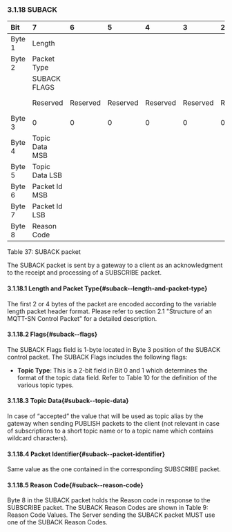 <!-- transformation-note: left upstream numbering of headings for verification -->
### 3.1.18 SUBACK

<!-- transformation-note: no table col span in markdown, but we should specify bitfields better (than with layout tables) anyway -->
<!-- transformation-note: bitfield display candidate could be clearer that X means variable bit values for SUBACK flags (bits). -->
<!-- transformation-note: observation: the blind table indicates different widths for topic type handling bits. -->
| Bit    | 7              | 6        | 5        | 4        | 3        | 2        | 1          | 0          |
|:-------|:---------------|:---------|:---------|:---------|:---------|:---------|:-----------|:-----------|
| Byte 1 | Length         |          |          |          |          |          |            |            |
| Byte 2 | Packet Type    |          |          |          |          |          |            |            |
|        | SUBACK FLAGS   |          |          |          |          |          |            |            |
|        | Reserved       | Reserved | Reserved | Reserved | Reserved | Reserved | Topic Type | Topic Type |
| Byte 3 | 0              | 0        | 0        | 0        | 0        | 0        | X          | X          |
| Byte 4 | Topic Data MSB |          |          |          |          |          |            |            |
| Byte 5 | Topic Data LSB |          |          |          |          |          |            |            |
| Byte 6 | Packet Id MSB  |          |          |          |          |          |            |            |
| Byte 7 | Packet Id LSB  |          |          |          |          |          |            |            |
| Byte 8 | Reason Code    |          |          |          |          |          |            |            |

Table 37: SUBACK packet
<!-- transformation-note: above upstream table number will be replaced by auto-numbering later. -->

The SUBACK packet is sent by a gateway to a client as an acknowledgment to the receipt and processing of a SUBSCRIBE
packet.

<!-- transformation-note: left upstream numbering of headings for verification -->
#### 3.1.18.1 Length and Packet Type{#suback--length-and-packet-type}

The first 2 or 4 bytes of the packet are encoded according to the variable length packet header format.
Please refer to section 2.1 "Structure of an MQTT-SN Control Packet" for a detailed description.
<!-- transformation-note: the above section ref upstream 1.8.2 was obviously wrong and should point to section 2.1 "Structure of an MQTT-SN Control Packet". -->

<!-- transformation-note: left upstream numbering of headings for verification -->
#### 3.1.18.2 Flags{#suback--flags}

The SUBACK Flags field is 1-byte located in Byte 3 position of the SUBACK control packet.
The SUBACK Flags includes the following flags:

<!-- transformation-note: the below table ref upstream 10 needs verification before transforming into a semantic ref later. -->
- **Topic Type**: This is a 2-bit field in Bit 0 and 1 which determines the format of the topic data field.
  Refer to Table 10 for the definition of the various topic types.

<!-- transformation-note: left upstream numbering of headings for verification -->
#### 3.1.18.3 Topic Data{#suback--topic-data}

In case of “accepted” the value that will be used as topic alias by the gateway when sending PUBLISH packets to the client
(not relevant in case of subscriptions to a short topic name or to a topic name which contains wildcard characters).

<!-- transformation-note: left upstream numbering of headings for verification -->
#### 3.1.18.4 Packet Identifier{#suback--packet-identifier}

Same value as the one contained in the corresponding SUBSCRIBE packet.

<!-- transformation-note: left upstream numbering of headings for verification -->
#### 3.1.18.5 Reason Code{#suback--reason-code}

<!-- transformation-note: the below table ref upstream 9 "Reason Code Values" needs verification before transforming into a semantic ref later. -->
Byte 8 in the SUBACK packet holds the Reason code in response to the SUBSCRIBE packet.
The SUBACK Reason Codes are shown in Table 9: Reason Code Values.
The Server sending the SUBACK packet MUST use one of the SUBACK Reason Codes.
